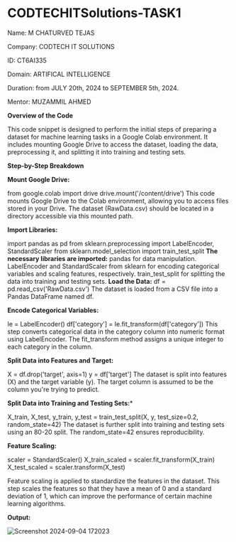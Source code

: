 # CODTECHITSolutions-TASK1

Name: M CHATURVED TEJAS

Company: CODTECH IT SOLUTIONS

ID: CT6AI335

Domain: ARTIFICAL INTELLIGENCE

Duration: from JULY 20th, 2024 to SEPTEMBER 5th, 2024.

Mentor: MUZAMMIL AHMED

**Overview of the Code**

This code snippet is designed to perform the initial steps of preparing a dataset for machine learning tasks in a Google Colab environment. It includes mounting Google Drive to access the dataset, loading the data, preprocessing it, and splitting it into training and testing sets.

**Step-by-Step Breakdown**

**Mount Google Drive:**

from google.colab import drive
drive.mount('/content/drive')
This code mounts Google Drive to the Colab environment, allowing you to access files stored in your Drive. The dataset (RawData.csv) should be located in a directory accessible via this mounted path.

**Import Libraries:**

import pandas as pd
from sklearn.preprocessing import LabelEncoder, StandardScaler
from sklearn.model_selection import train_test_split
**The necessary libraries are imported:**
pandas for data manipulation.
LabelEncoder and StandardScaler from sklearn for encoding categorical variables and scaling features, respectively.
train_test_split for splitting the data into training and testing sets.
**Load the Data:**
df = pd.read_csv('RawData.csv')
The dataset is loaded from a CSV file into a Pandas DataFrame named df.

**Encode Categorical Variables:**

le = LabelEncoder()
df['category'] = le.fit_transform(df['category'])
This step converts categorical data in the category column into numeric format using LabelEncoder. The fit_transform method assigns a unique integer to each category in the column.

**Split Data into Features and Target:**

X = df.drop('target', axis=1)
y = df['target']
The dataset is split into features (X) and the target variable (y). The target column is assumed to be the column you're trying to predict.

**Split Data into Training and Testing Sets:***

X_train, X_test, y_train, y_test = train_test_split(X, y, test_size=0.2, random_state=42)
The dataset is further split into training and testing sets using an 80-20 split. The random_state=42 ensures reproducibility.

**Feature Scaling:**

scaler = StandardScaler()
X_train_scaled = scaler.fit_transform(X_train)
X_test_scaled = scaler.transform(X_test)

Feature scaling is applied to standardize the features in the dataset. This step scales the features so that they have a mean of 0 and a standard deviation of 1, which can improve the performance of certain machine learning algorithms.

**Output:**

![Screenshot 2024-09-04 172023](https://github.com/user-attachments/assets/bcfb0652-0923-4d02-9b77-97a974f9d1fd)
